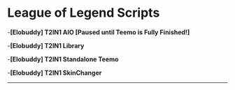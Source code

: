 # League of Legend Scripts
-**[Elobuddy] T2IN1 AIO [Paused until Teemo is Fully Finished!]**

-**[Elobuddy] T2IN1 Library**

-**[Elobuddy] T2IN1 Standalone Teemo**

-**[Elobuddy] T2IN1 SkinChanger**
___


